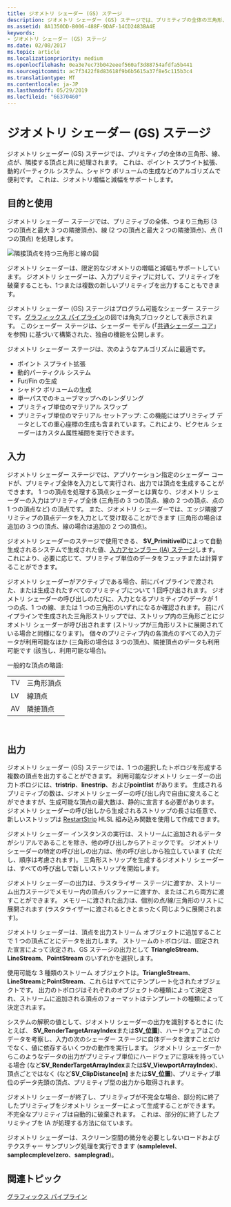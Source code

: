 ```yaml
---
title: ジオメトリ シェーダー (GS) ステージ
description: ジオメトリ シェーダー (GS) ステージでは、プリミティブの全体の三角形、線、点が、隣接する頂点と共に処理されます。
ms.assetid: 8A1350DD-B006-488F-9DAF-14CD2483BA4E
keywords:
- ジオメトリ シェーダー (GS) ステージ
ms.date: 02/08/2017
ms.topic: article
ms.localizationpriority: medium
ms.openlocfilehash: 0ea3e7ec73b042eeef560af3d88754afdfa5b441
ms.sourcegitcommit: ac7f3422f8d83618f9b6b5615a37f8e5c115b3c4
ms.translationtype: MT
ms.contentlocale: ja-JP
ms.lasthandoff: 05/29/2019
ms.locfileid: "66370460"
---
```

# <a name="geometry-shader-gs-stage"></a>ジオメトリ シェーダー (GS) ステージ


ジオメトリ シェーダー (GS) ステージでは、プリミティブの全体の三角形、線、点が、隣接する頂点と共に処理されます。 これは、ポイント スプライト拡張、動的パーティクル システム、シャドウ ボリュームの生成などのアルゴリズムで便利です。 これは、ジオメトリ増幅と減幅をサポートします。

## <a name="span-idpurposeandusesspanspan-idpurposeandusesspanspan-idpurposeandusesspanpurpose-and-uses"></a><span id="Purpose_and_uses"></span><span id="purpose_and_uses"></span><span id="PURPOSE_AND_USES"></span>目的と使用


ジオメトリ シェーダー ステージでは、プリミティブの全体、つまり三角形 (3 つの頂点と最大 3 つの隣接頂点)、線 (2 つの頂点と最大 2 つの隣接頂点)、点 (1 つの頂点) を処理します。

![隣接頂点を持つ三角形と線の図](images/d3d10-gs.png)

ジオメトリ シェーダーは、限定的なジオメトリの増幅と減幅もサポートしています。 ジオメトリ シェーダーは、入力プリミティブに対して、プリミティブを破棄することも、1つまたは複数の新しいプリミティブを出力することもできます。

ジオメトリ シェーダー (GS) ステージはプログラム可能なシェーダー ステージです。[グラフィックス パイプライン](graphics-pipeline.md)の図では角丸ブロックとして表示されます。 このシェーダー ステージは、シェーダー モデル (「[共通シェーダー コア](https://docs.microsoft.com/windows/desktop/direct3dhlsl/dx-graphics-hlsl-common-core)」を参照) に基づいて構築された、独自の機能を公開します。

ジオメトリ シェーダー ステージは、次のようなアルゴリズムに最適です。

-   ポイント スプライト拡張
-   動的パーティクル システム
-   Fur/Fin の生成
-   シャドウ ボリュームの生成
-   単一パスでのキューブマップへのレンダリング
-   プリミティブ単位のマテリアル スワップ
-   プリミティブ単位のマテリアル セットアップ: この機能にはプリミティブ データとしての重心座標の生成も含まれています。これにより、ピクセル シェーダーはカスタム属性補間を実行できます。

## <a name="span-idinputspanspan-idinputspanspan-idinputspaninput"></a><span id="Input"></span><span id="input"></span><span id="INPUT"></span>入力


ジオメトリ シェーダー ステージでは、アプリケーション指定のシェーダー コードが、プリミティブ全体を入力として実行され、出力では頂点を生成することができます。 1 つの頂点を処理する頂点シェーダーとは異なり、ジオメトリ シェーダーの入力はプリミティブ全体 (三角形の 3 つの頂点、線の 2 つの頂点、点の 1 つの頂点など) の頂点です。 また、ジオメトリ シェーダーでは、エッジ隣接プリミティブの頂点データを入力として受け取ることができます (三角形の場合は追加の 3 つの頂点、線の場合は追加の 2 つの頂点)。

ジオメトリ シェーダーのステージで使用できる、 **SV\_PrimitiveID**によって自動生成されるシステムで生成された値、[入力アセンブラー (IA) ステージ](input-assembler-stage--ia-.md)します。 これにより、必要に応じて、プリミティブ単位のデータをフェッチまたは計算することができます。

ジオメトリ シェーダーがアクティブである場合、前にパイプラインで渡された、または生成されたすべてのプリミティブについて 1 回呼び出されます。 ジオメトリ シェーダーの呼び出しのたびに、入力となるプリミティブのデータが 1 つの点、1 つの線、または 1 つの三角形のいずれになるか確認されます。 前にパイプラインで生成された三角形ストリップでは、ストリップ内の三角形ごとにジオメトリ シェーダーが呼び出されます (ストリップが三角形リストに展開されている場合と同様になります)。 個々のプリミティブ内の各頂点のすべての入力データが利用可能なほか (三角形の場合は 3 つの頂点)、隣接頂点のデータも利用可能です (該当し、利用可能な場合)。

一般的な頂点の略語:

|     |                 |
|-----|-----------------|
| TV  | 三角形頂点 |
| LV  | 線頂点     |
| AV  | 隣接頂点 |

 

## <a name="span-idoutputspanspan-idoutputspanspan-idoutputspanoutput"></a><span id="Output"></span><span id="output"></span><span id="OUTPUT"></span>出力


ジオメトリ シェーダー (GS) ステージでは、1 つの選択したトポロジを形成する複数の頂点を出力することができます。 利用可能なジオメトリ シェーダーの出力トポロジには、**tristrip**、**linestrip**、および**pointlist** があります。 生成されるプリミティブの数は、ジオメトリ シェーダーの呼び出し内で自由に変えることができますが、生成可能な頂点の最大数は、静的に宣言する必要があります。 ジオメトリ シェーダーの呼び出しから生成されるストリップの長さは任意で、新しいストリップは [RestartStrip](https://docs.microsoft.com/windows/desktop/direct3dhlsl/dx-graphics-hlsl-so-restartstrip) HLSL 組み込み関数を使用して作成できます。

ジオメトリ シェーダー インスタンスの実行は、ストリームに追加されるデータがシリアルであることを除き、他の呼び出しからアトミックです。 ジオメトリ シェーダーの特定の呼び出しの出力は、他の呼び出しから独立しています (ただし、順序は考慮されます)。 三角形ストリップを生成するジオメトリ シェーダーは、すべての呼び出しで新しいストリップを開始します。

ジオメトリ シェーダーの出力は、ラスタライザー ステージに渡すか、ストリーム出力ステージでメモリー内の頂点バッファーに渡すか、またはこれら両方に渡すことができます。 メモリーに渡された出力は、個別の点/線/三角形のリストに展開されます (ラスタライザーに渡されるときとまったく同じように展開されます)。

ジオメトリ シェーダーは、頂点を出力ストリーム オブジェクトに追加することで 1 つの頂点ごとにデータを出力します。 ストリームのトポロジは、固定された宣言によって決定され、GS ステージの出力として **TriangleStream**、**LineStream**、**PointStream** のいずれかを選択します。

使用可能な 3 種類のストリーム オブジェクトは。**TriangleStream**、 **LineStream**と**PointStream**、これらはすべてにテンプレート化されたオブジェクトです。 出力のトポロジはそれぞれのオブジェクトの種類によって決定され、ストリームに追加される頂点のフォーマットはテンプレートの種類によって決定されます。

システムの解釈の値として、ジオメトリ シェーダーの出力を識別するときに (たとえば、 **SV\_RenderTargetArrayIndex**または**SV\_位置**)、ハードウェアはこのデータを考察し、入力の次のシェーダー ステージに自体データを渡すことだけでなく、値に依存するいくつかの動作を実行します。 ジオメトリ シェーダーからこのようなデータの出力がプリミティブ単位にハードウェアに意味を持っている場合 (など**SV\_RenderTargetArrayIndex**または**SV\_ViewportArrayIndex**)、頂点ごとではなく (など**SV\_ClipDistance\[n\]** または**SV\_位置**)、プリミティブ単位のデータ先頭の頂点、プリミティブ型の出力から取得されます。

ジオメトリ シェーダーが終了し、プリミティブが不完全な場合、部分的に終了したプリミティブをジオメトリ シェーダーによって生成することができます。 不完全なプリミティブは自動的に破棄されます。 これは、部分的に終了したプリミティブを IA が処理する方法に似ています。

ジオメトリ シェーダーは、スクリーン空間の微分を必要としないロードおよびテクスチャー サンプリング処理を実行できます (**samplelevel**、**samplecmplevelzero**、**samplegrad**)。

## <a name="span-idrelated-topicsspanrelated-topics"></a><span id="related-topics"></span>関連トピック


[グラフィックス パイプライン](graphics-pipeline.md)

 

 




